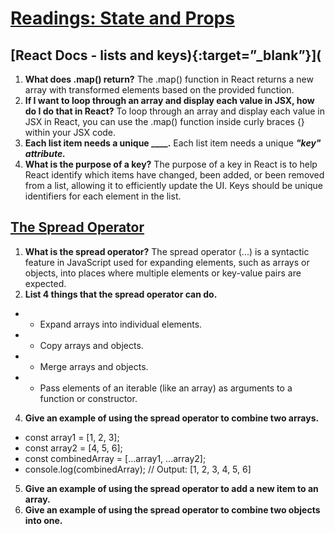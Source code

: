 # [Readings: State and Props](https://github.com/codefellows/seattle-code-301d108/tree/main/class-02)

## [React Docs - lists and keys){:target=”_blank”}](
1. **What does .map() return?** The .map() function in React returns a new array with transformed elements based on the provided function.
2. **If I want to loop through an array and display each value in JSX, how do I do that in React?** To loop through an array and display each value in JSX in React, you can use the .map() function inside curly braces {} within your JSX code.
3. **Each list item needs a unique ____.** Each list item needs a unique ***"key" attribute.***
4. **What is the purpose of a key?** The purpose of a key in React is to help React identify which items have changed, been added, or been removed from a list, allowing it to efficiently update the UI. Keys should be unique identifiers for each element in the list.

## [The Spread Operator](https://developer.mozilla.org/en-US/docs/Web/JavaScript/Reference/Operators/Spread_syntax)
1. **What is the spread operator?** The spread operator (...) is a syntactic feature in JavaScript used for expanding elements, such as arrays or objects, into places where multiple elements or key-value pairs are expected.
2. **List 4 things that the spread operator can do.**
* - Expand arrays into individual elements.
* - Copy arrays and objects.
* - Merge arrays and objects.
* - Pass elements of an iterable (like an array) as arguments to a function or constructor.
4. **Give an example of using the spread operator to combine two arrays.**
* const array1 = [1, 2, 3];
* const array2 = [4, 5, 6];
* const combinedArray = [...array1, ...array2];
* console.log(combinedArray); // Output: [1, 2, 3, 4, 5, 6]
5. **Give an example of using the spread operator to add a new item to an array.**
6. **Give an example of using the spread operator to combine two objects into one.**





   
